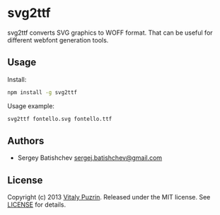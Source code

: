 svg2ttf
========

svg2ttf converts SVG graphics to WOFF format. That can be useful for different
webfont generation tools.

Usage
-----

Install:

``` bash
npm install -g svg2ttf
```

Usage example:

``` bash
svg2ttf fontello.svg fontello.ttf
```


Authors
-------

* Sergey Batishchev <sergej.batishchev@gmail.com>


License
-------

Copyright (c) 2013 [Vitaly Puzrin](https://github.com/puzrin).
Released under the MIT license. See
[LICENSE](https://github.com/nodeca/svg2ttf/blob/master/LICENSE) for details.

